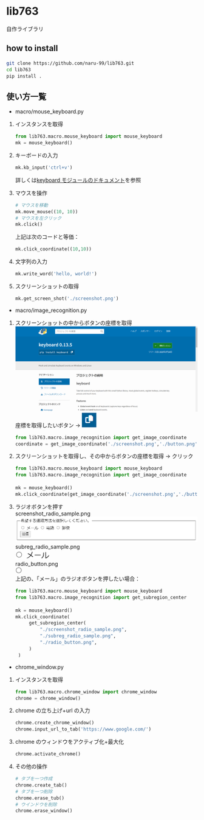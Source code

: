 # lib763

自作ライブラリ

## how to install

```bash
git clone https://github.com/naru-99/lib763.git
cd lib763
pip install .
```

## 使い方一覧

- macro/mouse_keyboard.py

1. インスタンスを取得

   ```python
   from lib763.macro.mouse_keyboard import mouse_keyboard
   mk = mouse_keyboard()
   ```

2. キーボードの入力

   ```python
   mk.kb_input('ctrl+v')
   ```

   詳しくは[keyboard モジュールのドキュメント](https://pypi.org/project/keyboard/)を参照

3. マウスを操作
   ```python
   # マウスを移動
   mk.move_mouse((10, 10))
   # マウスを左クリック
   mk.click()
   ```
   上記は次のコードと等価：
   ```python
   mk.click_coordinate((10,10))
   ```
4. 文字列の入力
   ```python
   mk.write_word('hello, world!')
   ```
5. スクリーンショットの取得
   ```python
   mk.get_screen_shot('./screenshot.png')
   ```

- macro/image_recognition.py

1. スクリーンショットの中からボタンの座標を取得
   <img src="./screenshot.png" alt="screenshot">
   座標を取得したいボタン →
   <img src="./button.png" alt="button">

   ```python
   from lib763.macro.image_recognition import get_image_coordinate
   coordinate = get_image_coordinate('./screenshot.png','./button.png')
   ```

2. スクリーンショットを取得し、その中からボタンの座標を取得 → クリック

   ```python
   from lib763.macro.mouse_keyboard import mouse_keyboard
   from lib763.macro.image_recognition import get_image_coordinate

   mk = mouse_keyboard()
   mk.click_coordinate(get_image_coordinate('./screenshot.png','./button.png'))
   ```

3. ラジオボタンを押す<br>
   screenshot_radio_sample.png<br>
   <img src="./screenshot_radio_sample.png" alt="screenshot">
   subreg_radio_sample.png<br>
   <img src="./subreg_radio_sample.png" alt="screenshot"><br>
   radio_button.png<br>
   <img src="./radio_button.png" alt="screenshot"><br>
   上記の、「メール」のラジオボタンを押したい場合：

   ```python
   from lib763.macro.mouse_keyboard import mouse_keyboard
   from lib763.macro.image_recognition import get_subregion_center

   mk = mouse_keyboard()
   mk.click_coordinate(
        get_subregion_center(
            "./screenshot_radio_sample.png",
            "./subreg_radio_sample.png",
            "./radio_button.png",
        )
    )
   ```

- chrome_window.py

1. インスタンスを取得
   ```python
   from lib763.macro.chrome_window import chrome_window
   chrome = chrome_window()
   ```
2. chrome の立ち上げ+url の入力
   ```python
   chrome.create_chrome_window()
   chrome.input_url_to_tab('https://www.google.com/')
   ```
3. chrome のウィンドウをアクティブ化+最大化
   ```python
   chrome.activate_chrome()
   ```
4. その他の操作
   ```python
   # タブを一つ作成
   chrome.create_tab()
   # タブを一つ削除
   chrome.erase_tub()
   # ウインドウを削除
   chrome.erase_window()
   ```
